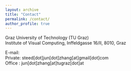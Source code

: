 ```yaml
---
layout: archive
title: "Contact"
permalink: /contact/
author_profile: true
---
```

Graz University of Technology (TU Graz)	<br>
Institute of Visual Computing, Inffeldgasse 16/II, 8010, Graz<br>

E-mail: <br>
Private: steed[dot]jun[dot]zhang[at]gmail[dot]com <br>
Office : jun[dot]zhang[at]tugraz[dot]at <br>

